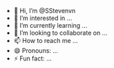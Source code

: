 - 👋 Hi, I’m @SStevenvn
- 👀 I’m interested in ...
- 🌱 I’m currently learning ...
- 💞️ I’m looking to collaborate on ...
- 📫 How to reach me ...
- 😄 Pronouns: ...
- ⚡ Fun fact: ...

<!---
SStevenvn/SStevenvn is a ✨ special ✨ repository because its `README.md` (this file) appears on your GitHub profile.
You can click the Preview link to take a look at your changes.
--->
